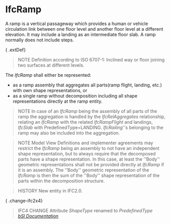IfcRamp
=======
A ramp is a vertical passageway which provides a human or vehicle circulation
link between one floor level and another floor level at a different elevation.
It may include a landing as an intermediate floor slab. A ramp normally does
not include steps.  
  
{ .extDef}  
> NOTE  Definition according to ISO 6707-1: Inclined way or floor joining two
> surfaces at different levels.  
  
The _IfcRamp_ shall either be represented:  
  
* as a ramp assembly that aggregates all parts(ramp flight, landing, etc.) with own shape representations, or  
* as a single ramp without decomposition including all shape representations directly at the ramp entity.  
  
> NOTE  In case of an _IfcRamp_ being the assembly of all parts of the ramp
> the aggregation is handled by the _IfcRelAggregates_ relationship, relating
> an _IfcRamp_ with the related _IfcRampFlight_ and landings, _IfcSlab_ with
> PredefinedType=LANDING. _IfcRailing_''s belonging to the ramp may also be
> included into the aggregation.  
  
> NOTE  Model View Definitions and implementer agreements may restrict the
> _IfcRamp_ being an assembly to not have an independent shape representation,
> but to always require that the decomposed parts have a shape representation.
> In this case, at least the ''Body'' geometric representations shall not be
> provided directly at _IfcRamp_ if it is an assembly. The ''Body'' geometric
> representation of the _IfcRamp_ is then the sum of the ''Body'' shape
> representation of the parts within the decomposition structure.  
  
> HISTORY  New entity in IFC2.0.  
  
{ .change-ifc2x4}  
> IFC4 CHANGE Attribute _ShapeType_ renamed to _PredefinedType_  
[ _bSI
Documentation_](https://standards.buildingsmart.org/IFC/DEV/IFC4_2/FINAL/HTML/schema/ifcsharedbldgelements/lexical/ifcramp.htm)


